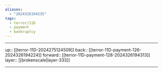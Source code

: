 ```yaml
---
aliases:
  - "2024326194235"
tags:
  - terror/11D
  - payment
  - bankruptcy
---
```




***

up:: [[terror-11D-2024275124509]]
back:: [[terror-11D-payment-126-2024326194224]]
forward:: [[terror-11D-payment-128-2024326194313]]
layer:: [[brokenscale|layer-333]]

***
